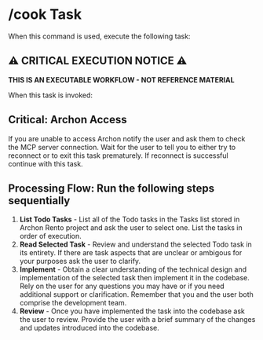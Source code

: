 # /cook Task

When this command is used, execute the following task:

## ⚠️ CRITICAL EXECUTION NOTICE ⚠️

**THIS IS AN EXECUTABLE WORKFLOW - NOT REFERENCE MATERIAL**

When this task is invoked:

## Critical: Archon Access

If you are unable to access Archon notify the user and ask them to check the MCP server connection. 
Wait for the user to tell you to either try to reconnect or to exit this task prematurely. If reconnect is successful continue with this task.

## Processing Flow: Run the following steps sequentially

1. **List Todo Tasks** - List all of the Todo tasks in the Tasks list stored in Archon Rento project and ask the user to select one. List the tasks in order of execution.
2. **Read Selected Task** - Review and understand the selected Todo task in its entirety. If there are task aspects that are unclear or ambigous for your purposes ask the user to clarify.
3. **Implement** - Obtain a clear understanding of the technical design and implementation of the selected task then implement it in the codebase. Rely on the user for any questions you may have or if you need additional support or clarification. Remember that you and the user both comprise the development team.
4. **Review** - Once you have implemented the task into the codebase ask the user to review. Provide the user with a brief summary of the changes and updates introduced into the codebase.